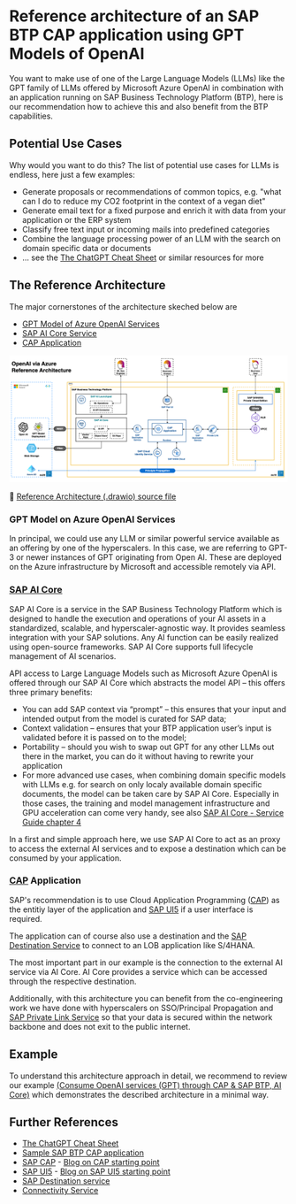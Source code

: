 # Reference architecture of an SAP BTP CAP application using GPT Models of OpenAI

You want to make use of one of the Large Language Models (LLMs) like the GPT family of LLMs offered by Microsoft Azure OpenAI in combination with an application running on SAP Business Technology Platform (BTP), here is our recommendation how to achieve this and also benefit from the BTP capabilities.

## Potential Use Cases

Why would you want to do this? The list of potential use cases for LLMs is endless, here just a few examples:
* Generate proposals or recommendations of common topics, e.g. "what can I do to reduce my CO2 footprint in the context of a vegan diet"
* Generate email text for a fixed purpose and enrich it with data from your application or the ERP system
* Classify free text input or incoming mails into predefined categories
* Combine the language processing power of an LLM with the search on domain specific data or documents
* ... see the [The ChatGPT Cheat Sheet](https://drive.google.com/file/d/1OcHn2NWWnLGBCBLYsHg7xdOMVsehiuBK/view) or similar resources for more


## The Reference Architecture

The major cornerstones of the architecture skeched below are
* [GPT Model of Azure OpenAI Services](#gpt-model-of-openai)
* [SAP AI Core Service](#ai-core)
* [CAP Application](#cap-application)

![](images/ReferenceArchitectureOpenAI-ChatGPT.png)

:link: [Reference Architecture (.drawio) source file](architectures/ReferenceArchitectureOpenAI-ChatGPT.drawio)

### GPT Model on Azure OpenAI Services

In principal, we could use any LLM or similar powerful service available as an offering by one of the hyperscalers. In this case, we are referring to GPT-3 or newer instances of GPT originating from Open AI. These are deployed on the Azure infrastructure by Microsoft and accessible remotely via API.

### [SAP AI Core](https://help.sap.com/docs/AI_CORE/2d6c5984063c40a59eda62f4a9135bee/88e007863ca545438e274cbf6ce2d7c6.html)

SAP AI Core is a service in the SAP Business Technology Platform which is designed to handle the execution and operations of your AI assets in a standardized, scalable, and hyperscaler-agnostic way. It provides seamless integration with your SAP solutions. Any AI function can be easily realized using open-source frameworks. SAP AI Core supports full lifecycle management of AI scenarios.

API access to Large Language Models such as Microsoft Azure OpenAI is offered through our SAP AI Core which abstracts the model API – this offers three primary benefits: 
* You can add SAP context via “prompt” – this ensures that your input and intended output from the model is curated for SAP data;
* Context validation – ensures that your BTP application user’s input is validated before it is passed on to the model;
* Portability – should you wish to swap out GPT for any other LLMs out there in the market, you can do it without having to rewrite your application 
* For more advanced use cases, when combining domain specific models with LLMs e.g. for search on only localy available domain specific documents, the model can be taken care by SAP AI Core. Especially in those cases, the training and model management infrastructure and  GPU acceleration can come very handy, see also [SAP AI Core - Service Guide chapter 4](https://help.sap.com/doc/c31b38b32a5d4e07a4488cb0f8bb55d9/CLOUD/en-US/f17fa8568d0448c685f2a0301061a6ee.pdf)

In a first and simple approach here, we use SAP AI Core to act as an proxy to access the external AI services and to expose a destination which can be consumed by your application.

### [CAP](https://cap.cloud.sap/docs/) Application

SAP's recommendation is to use Cloud Application Programming ([CAP](https://cap.cloud.sap/docs/)) as the entitiy layer of the application and [SAP UI5](https://ui5.sap.com/) if a user interface is required. 

The application can of course also use a destination and the [SAP Destination Service](https://discovery-center.cloud.sap/serviceCatalog/destination?service_plan=lite&region=all&commercialModel=cloud) to connect to an LOB application like S/4HANA.

The most important part in our example is the connection to the external AI service via AI Core. AI Core provides a service which can be accessed through the respective destination.

Additionally, with this architecture you can benefit from the co-engineering work we have done with hyperscalers on SSO/Principal Propagation and [SAP Private Link Service](https://help.sap.com/docs/PRIVATE_LINK/42acd88cb4134ba2a7d3e0e62c9fe6cf/6c7c8a9282e344979295efb882637cd4.html) so that your data is secured within the network backbone and does not exit to the public internet.

## Example

To understand this architecture approach in detail, we recommend to review our example [(Consume OpenAI services (GPT) through CAP & SAP BTP, AI Core)](https://github.com/SAP/sap-btp-reference-architectures/blob/sample-azure-openai-aicore-cap-api/hyperscalers/openai/sample/) which demonstrates the described architecture in a minimal way. 

## Further References

* [The ChatGPT Cheat Sheet](https://drive.google.com/file/d/1OcHn2NWWnLGBCBLYsHg7xdOMVsehiuBK/view)
* [Sample SAP BTP CAP application](https://github.com/SAP-samples/btp-build-resilient-apps)
* [SAP CAP](https://cap.cloud.sap/docs/) - [Blog on CAP starting point](https://blogs.sap.com/2018/10/10/application-programming-model-start-here/)
* [SAP UI5](https://ui5.sap.com/) - [Blog on SAP UI5 starting point](https://blogs.sap.com/2021/08/23/what-is-sapui5/)
* [SAP Destination service](https://discovery-center.cloud.sap/serviceCatalog/destination?service_plan=lite&region=all&commercialModel=cloud)
* [Connectivity Service](https://discovery-center.cloud.sap/serviceCatalog/connectivity-service?service_plan=lite&region=all&commercialModel=cloud)
